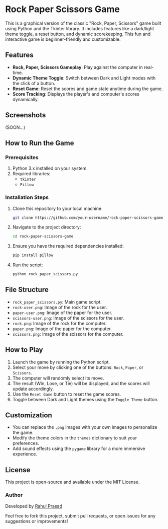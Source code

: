 # Rock Paper Scissors Game

This is a graphical version of the classic "Rock, Paper, Scissors" game built using Python and the Tkinter library. It includes features like a dark/light theme toggle, a reset button, and dynamic scorekeeping. This fun and interactive game is beginner-friendly and customizable.

## Features

- **Rock, Paper, Scissors Gameplay**: Play against the computer in real-time.
- **Dynamic Theme Toggle**: Switch between Dark and Light modes with the click of a button.
- **Reset Game**: Reset the scores and game state anytime during the game.
- **Score Tracking**: Displays the player's and computer's scores dynamically.

## Screenshots

(SOON...)

## How to Run the Game

### Prerequisites
1. Python 3.x installed on your system.
2. Required libraries:
   - `tkinter`
   - `Pillow`

### Installation Steps
1. Clone this repository to your local machine:
   ```bash
   git clone https://github.com/your-username/rock-paper-scissors-game.git
   ```
2. Navigate to the project directory:
   ```bash
   cd rock-paper-scissors-game
   ```
3. Ensure you have the required dependencies installed:
   ```bash
   pip install pillow
   ```
4. Run the script:
   ```bash
   python rock_paper_scissors.py
   ```

## File Structure
- `rock_paper_scissors.py`: Main game script.
- `rock-user.png`: Image of the rock for the user.
- `paper-user.png`: Image of the paper for the user.
- `scissors-user.png`: Image of the scissors for the user.
- `rock.png`: Image of the rock for the computer.
- `paper.png`: Image of the paper for the computer.
- `scissors.png`: Image of the scissors for the computer.

## How to Play
1. Launch the game by running the Python script.
2. Select your move by clicking one of the buttons: `Rock`, `Paper`, or `Scissors`.
3. The computer will randomly select its move.
4. The result (Win, Lose, or Tie) will be displayed, and the scores will update accordingly.
5. Use the `Reset Game` button to reset the game scores.
6. Toggle between Dark and Light themes using the `Toggle Theme` button.

## Customization
- You can replace the `.png` images with your own images to personalize the game.
- Modify the theme colors in the `themes` dictionary to suit your preferences.
- Add sound effects using the `pygame` library for a more immersive experience.

## License
This project is open-source and available under the MIT License.
### Author
Developed by [Rahul Prasad](https://github.com/rahul-prasad04)

Feel free to fork this project, submit pull requests, or open issues for any suggestions or improvements!
